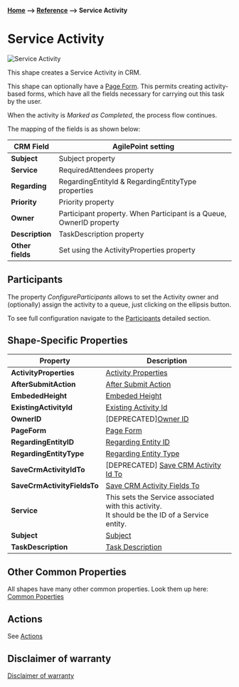 **[Home](/) --> [Reference](/ref) --> Service Activity**

# Service Activity

![Service Activity](media/ServiceActivity.png)

This shape creates a Service Activity in CRM.

This shape can optionally have a [Page Form](PageForm.md). This permits
creating activity-based forms, which have all the fields necessary for carrying
out this task by the user.

When the activity is *Marked as Completed*, the process flow continues.

The mapping of the fields is as shown below:

| CRM Field    | AgilePoint setting                                                   |
|--------------|----------------------------------------------------------------------|
| **Subject**      | Subject property                                                     |
| **Service**      | RequiredAttendees property                                           |
| **Regarding**    | RegardingEntityId & RegardingEntityType properties                   |
| **Priority**     | Priority property                                                    |
| **Owner**        | Participant property. When Participant is a Queue, OwnerID property  |
| **Description**  | TaskDescription property                                             |
| **Other fields** | Set using the ActivityProperties property                            |

 ## Participants
The property *ConfigureParticipants* allows to set the Activity owner and (optionally) assign the activity to a queue, just clicking on the ellipsis button.

To see full configuration navigate to the [Participants](./common/Participants.md) detailed section.

## Shape-Specific Properties

| Property | Description |
| -------- | ----------- |
| **ActivityProperties**      | [Activity Properties](common/ActivityProperties.md)  |
| **AfterSubmitAction**       | [After Submit Action](common/AfterSubmitAction.md)   |
| **EmbededHeight**           | [Embeded Height](common/EmbededHeight.md)       |
| **ExistingActivityId**      | [Existing Activity Id](common/ExistingActivityId.md)       |
| **OwnerID**                 | [DEPRECATED][Owner ID](common/OwnerID.md)             |
| **PageForm**                | [Page Form](common/PageForm.md)            |
| **RegardingEntityID**       | [Regarding Entity ID](common/RegardingEntityID.md)   |
| **RegardingEntityType**     | [Regarding Entity Type](common/RegardingEntityType.md) |
| **SaveCrmActivityIdTo**     | [DEPRECATED] [Save CRM Activity Id To](common/SaveCrmActivityIdTo.md) |
| **SaveCrmActivityFieldsTo** | [Save CRM Activity Fields To](common/SaveCrmActivityFieldsTo.md)     |
| **Service**                 | This sets the Service associated with this activity.<br />It should be the ID of a Service entity.             |
| **Subject**                 | [Subject](common/Subject.md)             |
| **TaskDescription**         | [Task Description](common/TaskDescription.md)     |



## Other Common Properties
All shapes have many other common properties. Look them up here: [Common Poperties](common/README.md)

## Actions
See [Actions](common/Actions.md)

## Disclaimer of warranty

[Disclaimer of warranty](../guides/common/DisclaimerOfWarranty.md)